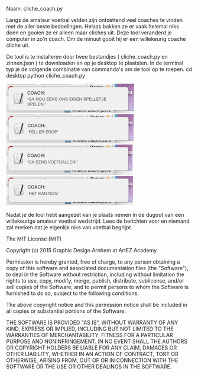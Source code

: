 Naam: cliche_coach.py

Langs de amateur voetbal velden zijn ontzettend veel coaches te vinden met de aller beste bedoelingen. Helaas bakken ze er vaak helemal niks doen en gooien ze er alleen maar cliches uit. Deze tool veranderd je computer in zo'n coach. Om de minuut gooit hij er een willekeurig coache cliche uit.

De tool is te installeren door twee bestandjes ( cliche_coach.py en zinnen.json ) te downloaden en op je desktop te plaatsten. In de terminal typ je de volgende combinatie van commando's om de tool op te roepen. cd desktop <enter> python cliche_coach.py <enter>

![image](scherm1.png)
![image](scherm2.png)
![image](scherm3.png)
![image](scherm4.png)

Nadat je de tool hebt aangezet kan je plaats nemen in de dugout van een willekeurige amateur voetbal wedstrijd. Lees de berichten voor en niemand zal merken dat je eigenlijk niks van voetbal begrijpt.

The MIT License (MIT)

Copyright (c) 2015 Graphic Design Arnhem at ArtEZ Academy

Permission is hereby granted, free of charge, to any person obtaining a copy
of this software and associated documentation files (the "Software"), to deal
in the Software without restriction, including without limitation the rights
to use, copy, modify, merge, publish, distribute, sublicense, and/or sell
copies of the Software, and to permit persons to whom the Software is
furnished to do so, subject to the following conditions:

The above copyright notice and this permission notice shall be included in all
copies or substantial portions of the Software.

THE SOFTWARE IS PROVIDED "AS IS", WITHOUT WARRANTY OF ANY KIND, EXPRESS OR
IMPLIED, INCLUDING BUT NOT LIMITED TO THE WARRANTIES OF MERCHANTABILITY,
FITNESS FOR A PARTICULAR PURPOSE AND NONINFRINGEMENT. IN NO EVENT SHALL THE
AUTHORS OR COPYRIGHT HOLDERS BE LIABLE FOR ANY CLAIM, DAMAGES OR OTHER
LIABILITY, WHETHER IN AN ACTION OF CONTRACT, TORT OR OTHERWISE, ARISING FROM,
OUT OF OR IN CONNECTION WITH THE SOFTWARE OR THE USE OR OTHER DEALINGS IN THE
SOFTWARE.
